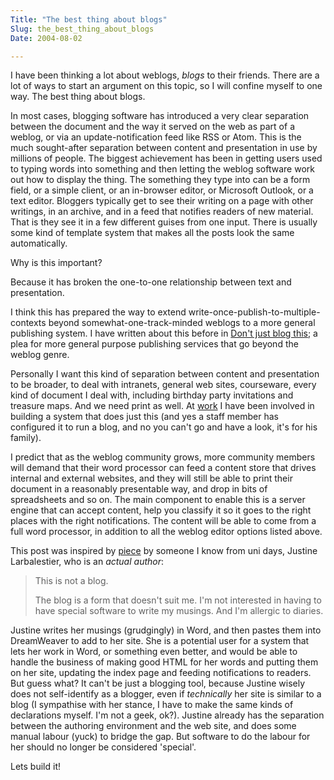 ```yaml
---
Title: "The best thing about blogs"
Slug: the_best_thing_about_blogs
Date: 2004-08-02

---
```

I have been thinking a lot about weblogs, *blogs* to their friends.
There are a lot of ways to start an argument on this topic, so I will
confine myself to one way. The best thing about blogs.

In most cases, blogging software has introduced a very clear separation
between the document and the way it served on the web as part of a
weblog, or via an update-notification feed like RSS or Atom. This is the
much sought-after separation between content and presentation in use by
millions of people. The biggest achievement has been in getting users
used to typing words into something and then letting the weblog software
work out how to display the thing. The something they type into can be a
form field, or a simple client, or an in-browser editor, or Microsoft
Outlook, or a text editor. Bloggers typically get to see their writing
on a page with other writings, in an archive, and in a feed that
notifies readers of new material. That is they see it in a few different
guises from one input. There is usually some kind of template system
that makes all the posts look the same automatically.

Why is this important?

Because it has broken the one-to-one relationship between text and
presentation.

I think this has prepared the way to extend
write-once-publish-to-multiple-contexts beyond somewhat-one-track-minded
weblogs to a more general publishing system. I have written about this
before in [Don't just blog this](blog/2004/06/04/blog_this_indeed); a
plea for more general purpose publishing services that go beyond the
weblog genre.

Personally I want this kind of separation between content and
presentation to be broader, to deal with intranets, general web sites,
courseware, every kind of document I deal with, including birthday party
invitations and treasure maps. And we need print as well. At
[work](http://www.nexted.com) I have been involved in building a system
that does just this (and yes a staff member has configured it to run a
blog, and no you can't go and have a look, it's for his family).

I predict that as the weblog community grows, more community members
will demand that their word processor can feed a content store that
drives internal and external websites, and they will still be able to
print their document in a reasonably presentable way, and drop in bits
of spreadsheets and so on. The main component to enable this is a server
engine that can accept content, help you classify it so it goes to the
right places with the right notifications. The content will be able to
come from a full word processor, in addition to all the weblog editor
options listed above.

This post was inspired by
[piece](http://www.justinelarbalestier.com/Musings/notablog.htm) by
someone I know from uni days, Justine Larbalestier, who is an *actual
author*:

> This is not a blog.
>
> The blog is a form that doesn't suit me. I'm not interested in having
> to have special software to write my musings. And I'm allergic to
> diaries.

Justine writes her musings (grudgingly) in Word, and then pastes them
into DreamWeaver to add to her site. She is a potential user for a
system that lets her work in Word, or something even better, and would
be able to handle the business of making good HTML for her words and
putting them on her site, updating the index page and feeding
notifications to readers. But guess what? It can't be just a blogging
tool, because Justine wisely does not self-identify as a blogger, even
if *technically* her site is similar to a blog (I sympathise with her
stance, I have to make the same kinds of declarations myself. I'm not a
geek, ok?). Justine already has the separation between the authoring
environment and the web site, and does some manual labour (yuck) to
bridge the gap. But software to do the labour for her should no longer
be considered 'special'.

Lets build it!
